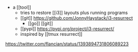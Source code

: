 - a [[tool]]
	- tries to restore [[i3]] layouts plus running programs
	- [[git]] https://github.com/JonnyHaystack/i3-resurrect
		- [[go]] [[git]]
	- [[pypi]] https://pypi.org/project/i3-resurrect/
	- inspired by [[tmux resurrect]]

https://twitter.com/flancian/status/1393894731806089223